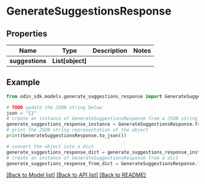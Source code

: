 # GenerateSuggestionsResponse


## Properties

Name | Type | Description | Notes
------------ | ------------- | ------------- | -------------
**suggestions** | **List[object]** |  | 

## Example

```python
from odin_sdk.models.generate_suggestions_response import GenerateSuggestionsResponse

# TODO update the JSON string below
json = "{}"
# create an instance of GenerateSuggestionsResponse from a JSON string
generate_suggestions_response_instance = GenerateSuggestionsResponse.from_json(json)
# print the JSON string representation of the object
print(GenerateSuggestionsResponse.to_json())

# convert the object into a dict
generate_suggestions_response_dict = generate_suggestions_response_instance.to_dict()
# create an instance of GenerateSuggestionsResponse from a dict
generate_suggestions_response_from_dict = GenerateSuggestionsResponse.from_dict(generate_suggestions_response_dict)
```
[[Back to Model list]](../README.md#documentation-for-models) [[Back to API list]](../README.md#documentation-for-api-endpoints) [[Back to README]](../README.md)



